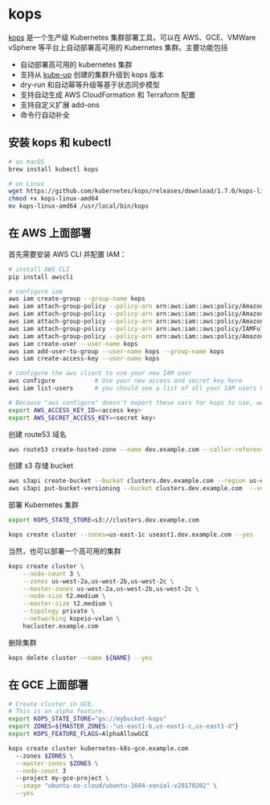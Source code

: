 # kops

[kops](https://github.com/kubernetes/kops) 是一个生产级 Kubernetes 集群部署工具，可以在 AWS、GCE、VMWare vSphere 等平台上自动部署高可用的 Kubernetes 集群。主要功能包括

* 自动部署高可用的 kubernetes 集群
* 支持从 [kube-up](https://github.com/kubernetes/kops/blob/master/docs/upgrade_from_kubeup.md) 创建的集群升级到 kops 版本
* dry-run 和自动幂等升级等基于状态同步模型
* 支持自动生成 AWS CloudFormation 和 Terraform 配置
* 支持自定义扩展 add-ons
* 命令行自动补全

## 安装 kops 和 kubectl

```bash
# on macOS
brew install kubectl kops

# on Linux
wget https://github.com/kubernetes/kops/releases/download/1.7.0/kops-linux-amd64
chmod +x kops-linux-amd64
mv kops-linux-amd64 /usr/local/bin/kops
```

## 在 AWS 上面部署

首先需要安装 AWS CLI 并配置 IAM：

```bash
# install AWS CLI
pip install awscli

# configure iam
aws iam create-group --group-name kops
aws iam attach-group-policy --policy-arn arn:aws:iam::aws:policy/AmazonEC2FullAccess --group-name kops
aws iam attach-group-policy --policy-arn arn:aws:iam::aws:policy/AmazonRoute53FullAccess --group-name kops
aws iam attach-group-policy --policy-arn arn:aws:iam::aws:policy/AmazonS3FullAccess --group-name kops
aws iam attach-group-policy --policy-arn arn:aws:iam::aws:policy/IAMFullAccess --group-name kops
aws iam attach-group-policy --policy-arn arn:aws:iam::aws:policy/AmazonVPCFullAccess --group-name kops
aws iam create-user --user-name kops
aws iam add-user-to-group --user-name kops --group-name kops
aws iam create-access-key --user-name kops

# configure the aws client to use your new IAM user
aws configure           # Use your new access and secret key here
aws iam list-users      # you should see a list of all your IAM users here

# Because "aws configure" doesn't export these vars for kops to use, we export them now
export AWS_ACCESS_KEY_ID=<access key>
export AWS_SECRET_ACCESS_KEY=<secret key>
```

创建 route53 域名

```bash
aws route53 create-hosted-zone --name dev.example.com --caller-reference 1
```

创建 s3 存储 bucket

```bash
aws s3api create-bucket --bucket clusters.dev.example.com --region us-east-1
aws s3api put-bucket-versioning --bucket clusters.dev.example.com  --versioning-configuration Status=Enabled
```

部署 Kubernetes 集群

```bash
export KOPS_STATE_STORE=s3://clusters.dev.example.com

kops create cluster --zones=us-east-1c useast1.dev.example.com --yes
```

当然，也可以部署一个高可用的集群

```bash
kops create cluster \
    --node-count 3 \
    --zones us-west-2a,us-west-2b,us-west-2c \
    --master-zones us-west-2a,us-west-2b,us-west-2c \
    --node-size t2.medium \
    --master-size t2.medium \
    --topology private \
    --networking kopeio-vxlan \
    hacluster.example.com
```

删除集群

```bash
kops delete cluster --name ${NAME} --yes
```

## 在 GCE 上面部署

```bash
# Create cluster in GCE.
# This is an alpha feature.
export KOPS_STATE_STORE="gs://mybucket-kops"
export ZONES=${MASTER_ZONES:-"us-east1-b,us-east1-c,us-east1-d"}
export KOPS_FEATURE_FLAGS=AlphaAllowGCE

kops create cluster kubernetes-k8s-gce.example.com
  --zones $ZONES \
  --master-zones $ZONES \
  --node-count 3
  --project my-gce-project \
  --image "ubuntu-os-cloud/ubuntu-1604-xenial-v20170202" \
  --yes
```


